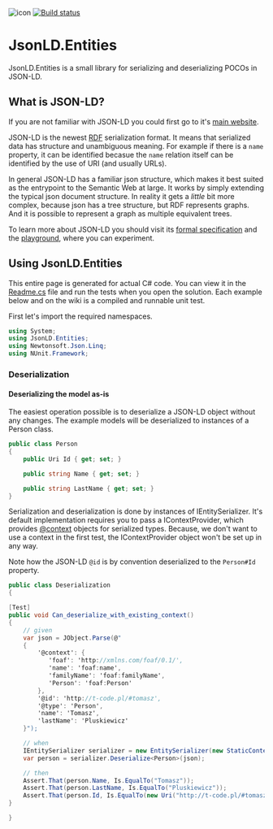 ![icon](https://raw.githubusercontent.com/wikibus/JsonLD.Entities/master/assets/icon.png)
[![Build status](https://ci.appveyor.com/api/projects/status/u4riv8ftspthkvgh/branch/master?svg=true)](https://ci.appveyor.com/project/tpluscode78631/jsonld-entities/branch/master)
 
# JsonLD.Entities
 
JsonLD.Entities is a small library for serializing and deserializing POCOs in JSON-LD.
 
## What is JSON-LD?
 
If you are not familiar with JSON-LD you could first go to it's [main website][jsonld].
 
JSON-LD is the newest [RDF][rdf] serialization format. It means that serialized 
data has structure and unambiguous meaning. For example if there is a `name` property, it can be identified becasue the `name` relation 
itself can be identified by the use of URI (and usually URLs).

In general JSON-LD has a familiar json structure, which makes it best suited as the entrypoint to the Semantic Web at large. It works by 
simply extending the typical json document structure. In reality it gets a _little_ bit more complex, because json has a tree structure,
but RDF represents graphs. And it is possible to represent a graph as multiple equivalent trees.

To learn more about JSON-LD you should visit its [formal specification][jsonld-spec] and the [playground][playground], where you can 
experiment.

## Using JsonLD.Entities

This entire page is generated for actual C# code. You can view it in the [Readme.cs][readme] file and run the tests
when you open the solution. Each example below and on the wiki is a compiled and runnable unit test.

First let's import the required namespaces.
 

``` c#
using System;
using JsonLD.Entities;
using Newtonsoft.Json.Linq;
using NUnit.Framework;
```

### Deserialization

#### Deserializing the model as-is

The easiest operation possible is to deserialize a JSON-LD object without any changes. The example models will be deserialized to 
instances of a Person class.
 

``` c#
public class Person
{
    public Uri Id { get; set; }

    public string Name { get; set; }

    public string LastName { get; set; }
}
```

Serialization and deserialization is done by instances of IEntitySerializer. It's default implementation requires you to pass a 
IContextProvider, which provides [@context][jsonld-context] objects for serialized types. Because, we don't want to use a context in the
first test, the IContextProvider object won't be set up in any way.

Note how the JSON-LD `@id` is by convention deserialized to the `Person#Id` property.

``` c#
public class Deserialization
{

[Test]
public void Can_deserialize_with_existing_context()
{
    // given
    var json = JObject.Parse(@"
    {
        '@context': {
           'foaf': 'http://xmlns.com/foaf/0.1/',
           'name': 'foaf:name',
           'familyName': 'foaf:familyName',
           'Person': 'foaf:Person'
        },
        '@id': 'http://t-code.pl/#tomasz',
        '@type': 'Person',
        'name': 'Tomasz',
        'lastName': 'Pluskiewicz'
    }");

    // when
    IEntitySerializer serializer = new EntitySerializer(new StaticContextProvider());
    var person = serializer.Deserialize<Person>(json);

    // then
    Assert.That(person.Name, Is.EqualTo("Tomasz"));
    Assert.That(person.LastName, Is.EqualTo("Pluskiewicz"));
    Assert.That(person.Id, Is.EqualTo(new Uri("http://t-code.pl/#tomasz")));
}

}
```

[playground]: http://json-ld.org/playground/
[jsonld-spec]: http://json-ld.org/spec/latest/json-ld/
[jsonld]: http://json-ld.org
[rdf]: http://en.wikipedia.org/wiki/Resource_Description_Framework
[readme]: http://github.com/wikibus/JsonLD.Entities/blob/master/src/JsonLD.Docu/Readme.cs
[jsonld-context]: http://www.w3.org/TR/json-ld/#the-context
